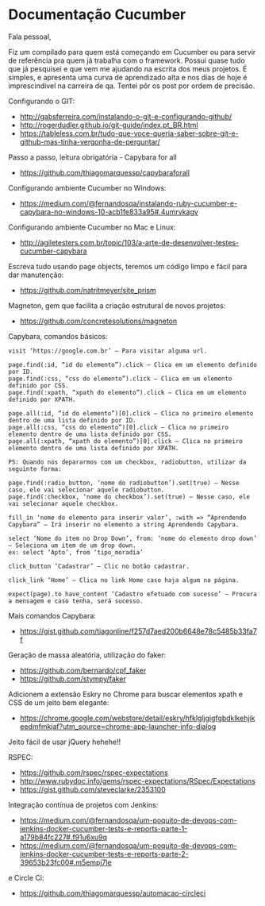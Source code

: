 # Documentação Cucumber

Fala pessoal,

Fiz um compilado para quem está começando em Cucumber ou para servir de referência pra quem já trabalha com o framework.
Possui quase tudo que já pesquisei e que vem me ajudando na escrita dos meus projetos. 
É simples, e apresenta uma curva de aprendizado alta e nos dias de hoje é imprescindível na carreira de qa. Tentei pôr os post por ordem de precisão.


Configurando o GIT:
- http://gabsferreira.com/instalando-o-git-e-configurando-github/
- http://rogerdudler.github.io/git-guide/index.pt_BR.html
- https://tableless.com.br/tudo-que-voce-queria-saber-sobre-git-e-github-mas-tinha-vergonha-de-perguntar/

Passo a passo, leitura obrigatória - Capybara for all 
- https://github.com/thiagomarquessp/capybaraforall

Configurando ambiente Cucumber no Windows:
- https://medium.com/@fernandosqa/instalando-ruby-cucumber-e-capybara-no-windows-10-acb1fe833a95#.4umrvkagv

Configurando ambiente Cucumber no Mac e Linux:
- http://agiletesters.com.br/topic/103/a-arte-de-desenvolver-testes-cucumber-capybara

Escreva tudo usando page objects, teremos um código limpo e fácil para dar manutenção:
- https://github.com/natritmeyer/site_prism

Magneton, gem que facilita a criação estrutural de novos projetos:
- https://github.com/concretesolutions/magneton

Capybara, comandos básicos:
```
visit ‘https://google.com.br’ – Para visitar alguma url.

page.find(:id, “id do elemento”).click – Clica em um elemento definido por ID.
page.find(:css, “css do elemento”).click – Clica em um elemento definido por CSS.
page.find(:xpath, “xpath do elemento”).click – Clica em um elemento definido por XPATH.

page.all(:id, “id do elemento”)[0].click – Clica no primeiro elemento dentro de uma lista definido por ID.
page.all(:css, “css do elemento”)[0].click – Clica no primeiro elemento dentro de uma lista definido por CSS.
page.all(:xpath, “xpath do elemento”)[0].click – Clica no primeiro elemento dentro de uma lista definido por XPATH.

PS: Quando nos depararmos com um checkbox, radiobutton, utilizar da seguinte forma:

page.find(:radio_button, ‘nome do radiobutton’).set(true) – Nesse caso, ele vai selecionar aquele radiobutton.
page.find(:checkbox, ‘nome do checkbox’).set(true) – Nesse caso, ele vai selecionar aquele checkbox.

fill_in ‘nome do elemento para inserir valor’, :with => “Aprendendo Capybara” – Irá inserir no elemento a string Aprendendo Capybara.

select ‘Nome do item no Drop Down’, from: ‘nome do elemento drop down’ – Seleciona um item de um drop down.
ex: select ‘Apto’, from ‘tipo_moradia’

click_button ‘Cadastrar’ – Clic no botão cadastrar.

click_link ‘Home’ – Clica no link Home caso haja algum na página.

expect(page).to have_content ‘Cadastro efetuado com sucesso’ – Procura a mensagem e caso tenha, será sucesso.
```

Mais comandos Capybara:
- https://gist.github.com/tiagonline/f257d7aed200b6648e78c5485b33fa7f


Geração de massa aleatória, utilização do faker:
- https://github.com/bernardo/cpf_faker
- https://github.com/stympy/faker

Adicionem a extensão Eskry no Chrome para buscar elementos xpath e CSS de um jeito bem elegante:
- https://chrome.google.com/webstore/detail/eskry/hfklgljgigfgbdklkehjikeedmfmkjaf?utm_source=chrome-app-launcher-info-dialog

Jeito fácil de usar jQuery hehehe!!

RSPEC:
- https://github.com/rspec/rspec-expectations
- http://www.rubydoc.info/gems/rspec-expectations/RSpec/Expectations
- https://gist.github.com/steveclarke/2353100

Integração contínua de projetos com 
Jenkins:
- https://medium.com/@fernandosqa/um-poquito-de-devops-com-jenkins-docker-cucumber-tests-e-reports-parte-1-a179b84fc227#.f91u6xu9q
- https://medium.com/@fernandosqa/um-poquito-de-devops-com-jenkins-docker-cucumber-tests-e-reports-parte-2-39653b23fc00#.m5empj7le

e Circle Ci:
- https://github.com/thiagomarquessp/automacao-circleci
